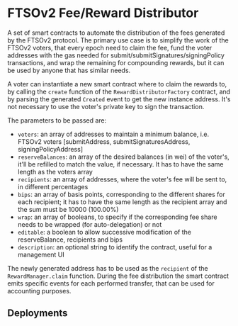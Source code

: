 # FTSOv2 Fee/Reward Distributor

A set of smart contracts to automate the distribution of the fees generated by the FTSOv2 protocol. The primary use case is to simplify the work of the FTSOv2 voters, that every epoch need to claim the fee, fund the voter addresses with the gas needed for submit/submitSignatures/signingPolicy transactions, and wrap the remaining for compounding rewards, but it can be used by anyone that has similar needs.

A voter can instantiate a new smart contract where to claim the rewards to, by calling the `create` function of the `RewardDistributorFactory` contract, and by parsing the generated `Created` event to get the new instance address. It's not necessary to use the voter's private key to sign the transaction.

The parameters to be passed are:
- `voters`: an array of addresses to maintain a minimum balance, i.e. FTSOv2 voters [submitAddress, submitSignaturesAddress, signingPolicyAddress]
- `reserveBalances`: an array of the desired balances (in wei) of the voter's, it'll be refilled to match the value, if necessary. It has to have the same length as the voters array
- `recipients`: an array of addresses, where the voter's fee will be sent to, in different percentages
- `bips`: an array of basis points, corresponding to the different shares for each recipient; it has to have the same length as the recipient array and the sum must be 10000 (100.00%)
- `wrap`: an array of booleans, to specify if the corresponding fee share needs to be wrapped (for auto-delegation) or not
- `editable`: a boolean to allow successive modification of the reserveBalance, recipients and bips
- `description`: an optional string to identify the contract, useful for a management UI

The newly generated address has to be used as the `recipient` of the `RewardManager.claim` function. During the fee distribution the smart contract emits specific events for each performed transfer, that can be used for accounting purposes.

## Deployments

<!-- `RewardDistributorFactory`
| Chain    | Address                                      |
|----------| -------------------------------------------- |
| Coston   | [0xc98fbA33De5DC14f691aa4Ad3dEA047c0C1a3886](https://coston-explorer.flare.network/address/0xc98fbA33De5DC14f691aa4Ad3dEA047c0C1a3886) |
| Coston2  | [0x171eB1f854A7e542D88d6f6fb8827C83236C1937](https://coston2-explorer.flare.network/address/0x171eB1f854A7e542D88d6f6fb8827C83236C1937) |
| Songbird | [0xc2826E4Ed912fB1EAC94c2Ce97e4111780Cd85be](https://songbird-explorer.flare.network/address/0xc2826E4Ed912fB1EAC94c2Ce97e4111780Cd85be) |
| Flare    | [0x171eB1f854A7e542D88d6f6fb8827C83236C1937](https://flare-explorer.flare.network/address/0x171eB1f854A7e542D88d6f6fb8827C83236C1937) | -->
